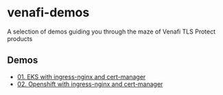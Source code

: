 # venafi-demos

A selection of demos guiding you through the maze of Venafi TLS Protect products

## Demos
* [01. EKS with ingress-nginx and cert-manager](01-eks-ingress-nginx-cert-manager/README.md)
* [02. Openshift with ingress-nginx and cert-manager](02-openshift-ingress-nginx-cert-manager/README.md)
